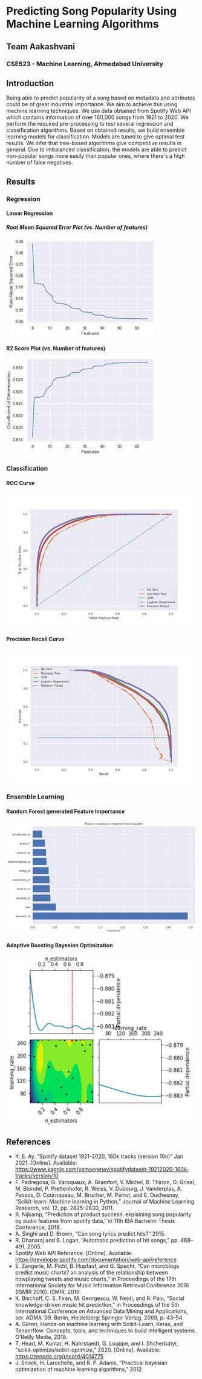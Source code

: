 # Predicting Song Popularity Using Machine Learning Algorithms
## Team Aakashvani
### CSE523 - Machine Learning, Ahmedabad University

## Introduction
Being able to predict popularity of a song based on metadata and attributes could be of great industrial importance. We aim to achieve this using machine learning techniques. We use data obtained from Spotify Web API which contains information of over 160,000 songs from 1921 to 2020. We perform the required pre-processing to test several regression and classification algorithms. Based on obtained results, we build ensemble learning models for classification. Models are tuned to give optimal test results. We infer that tree-based algorithms give competitive results in general. Due to imbalanced classification, the models are able to predict non-popular songs more easily than popular ones, where there's a high number of false negatives. 

## Results
### Regression
#### Linear Regression

##### Root Mean Squared Error Plot (vs. Number of features)

![](Results/RMSE.png)

#### R2 Score Plot (vs. Number of features)

![](Results/R2_Score.png)

### Classification

#### ROC Curve
![](Results/ROC_Curve.png)

#### Precision Recall Curve
![](Results/Precision_Recall_Curve.png)

### Ensemble Learning
#### Random Forest generated Feature Importance
![](Results/Random_Forest_Feature_Importance.png)

#### Adaptive Boosting Bayesian Optimization
![](Results/AdaBoost_Bayesian_Optimization.png)


## References
- Y. E. Ay, “Spotify dataset 1921-2020, 160k tracks (version 10n)” Jan 2021. [Online]. Available: https://www.kaggle.com/yamaerenay/spotifydataset-19212020-160k-tracks/version/10
- F. Pedregosa, G. Varoquaux, A. Gramfort, V. Michel, B. Thirion, O. Grisel, M. Blondel, P. Prettenhofer, R. Weiss, V. Dubourg, J. Vanderplas, A. Passos, D. Cournapeau, M. Brucher, M. Perrot, and E. Duchesnay, “Scikit-learn: Machine learning in Python,” Journal of Machine Learning Research, vol. 12, pp. 2825–2830, 2011.
- R. Nijkamp, “Prediction of product success: explaining song popularity by audio features from spotify data,” in 11th IBA Bachelor Thesis Conference, 2018.
- A. Singhi and D. Brown, “Can song lyrics predict hits?” 2015.
- R. Dhanaraj and B. Logan, “Automatic prediction of hit songs,” pp. 488–491, 2005.
- Spotify Web API Reference. [Online]. Available: https://developer.spotify.com/documentation/web-api/reference 
- E. Zangerle, M. Pichl, B. Hupfauf, and G. Specht, “Can microblogs predict music charts? an analysis of the relationship between nowplaying tweets and music charts,” in Proceedings of the 17th International Society for Music Information Retrieval Conference 2016 (ISMIR 2016). ISMIR, 2016.
- K. Bischoff, C. S. Firan, M. Georgescu, W. Nejdl, and R. Paiu, “Social knowledge-driven music hit prediction,” in Proceedings of the 5th International Conference on Advanced Data Mining and Applications, ser. ADMA ’09. Berlin, Heidelberg: Springer-Verlag, 2009, p. 43–54.
- A. Géron, Hands-on machine learning with Scikit-Learn, Keras, and Tensorflow: Concepts, tools, and techniques to build intelligent systems. O’Reilly Media, 2019.
- T. Head, M. Kumar, H. Nahrstaedt, G. Louppe, and I. Shcherbatyi, “scikit-optimize/scikit-optimize,” 2020. [Online]. Available: https://zenodo.org/record/4014775 
- J. Snoek, H. Larochelle, and R. P. Adams, “Practical bayesian optimization of machine learning algorithms,” 2012
